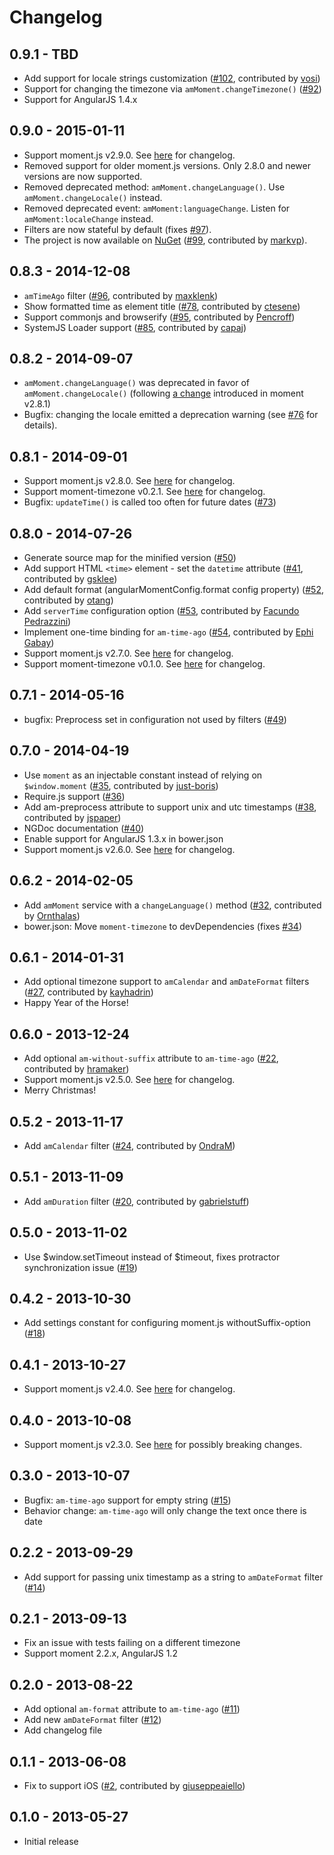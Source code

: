 # Changelog

## 0.9.1 - TBD
- Add support for locale strings customization ([#102](https://github.com/urish/angular-moment/pull/102), contributed by [vosi](https://github.com/vosi))
- Support for changing the timezone via `amMoment.changeTimezone()` ([#92](https://github.com/urish/angular-moment/issues/92))
- Support for AngularJS 1.4.x

## 0.9.0 - 2015-01-11
- Support moment.js v2.9.0. See [here](https://gist.github.com/ichernev/0c9a9b49951111a27ce7) for changelog.
- Removed support for older moment.js versions. Only 2.8.0 and newer versions are now supported.
- Removed deprecated method: `amMoment.changeLanguage()`. Use `amMoment.changeLocale()` instead.
- Removed deprecated event: `amMoment:languageChange`. Listen for `amMoment:localeChange` instead.
- Filters are now stateful by default (fixes [#97](https://github.com/urish/angular-moment/issues/97)).
- The project is now available on [NuGet](https://www.nuget.org/packages/angular-moment/) ([#99](https://github.com/urish/angular-moment/pull/99), contributed by [markvp](https://github.com/markvp)).

## 0.8.3 - 2014-12-08
- `amTimeAgo` filter ([#96](https://github.com/urish/angular-moment/pull/96), contributed by [maxklenk](https://github.com/maxklenk))
- Show formatted time as element title ([#78](https://github.com/urish/angular-moment/pull/78), contributed by [ctesene](https://github.com/ctesene))
- Support commonjs and browserify ([#95](https://github.com/urish/angular-moment/pull/95), contributed by [Pencroff](https://github.com/Pencroff))
- SystemJS Loader support ([#85](https://github.com/urish/angular-moment/pull/85), contributed by [capaj](https://github.com/capaj))

## 0.8.2 - 2014-09-07
- `amMoment.changeLanguage()` was deprecated in favor of `amMoment.changeLocale()` (following [a change](http://momentjs.com/docs/#/i18n/changing-locale/) introduced in moment v2.8.1)
- Bugfix: changing the locale emitted a deprecation warning (see [#76](https://github.com/urish/angular-moment/issues/76) for details).

## 0.8.1 - 2014-09-01
- Support moment.js v2.8.0. See [here](https://gist.github.com/ichernev/ac3899324a5fa6c8c9b4) for changelog.
- Support moment-timezone v0.2.1. See [here](https://github.com/moment/moment-timezone/blob/develop/changelog.md#021-2014-08-02) for changelog.
- Bugfix: `updateTime()` is called too often for future dates ([#73](https://github.com/urish/angular-moment/issues/73)) 

## 0.8.0 - 2014-07-26
- Generate source map for the minified version ([#50](https://github.com/urish/angular-moment/issues/50))
- Add support HTML `<time>` element - set the `datetime` attribute ([#41](https://github.com/urish/angular-moment/pull/41), contributed by [gsklee](https://github.com/gsklee))
- Add default format (angularMomentConfig.format config property) ([#52](https://github.com/urish/angular-moment/pull/52), contributed by [otang](https://github.com/otang))
- Add `serverTime` configuration option ([#53](https://github.com/urish/angular-moment/pull/53), contributed by [Facundo Pedrazzini](https://github.com/Facuu7))
- Implement one-time binding for `am-time-ago` ([#54](https://github.com/urish/angular-moment/pull/54), contributed by [Ephi Gabay](https://github.com/ephigabay))
- Support moment.js v2.7.0. See [here](https://gist.github.com/ichernev/b0a3d456d5a84c9901d7) for changelog.
- Support moment-timezone v0.1.0. See [here](https://github.com/moment/moment-timezone/blob/develop/changelog.md#010-2014-06-23) for changelog.

## 0.7.1 - 2014-05-16
- bugfix: Preprocess set in configuration not used by filters ([#49](https://github.com/urish/angular-moment/issues/49))

## 0.7.0 - 2014-04-19
- Use `moment` as an injectable constant instead of relying on `$window.moment` ([#35](https://github.com/urish/angular-moment/pull/35), contributed by [just-boris](https://github.com/just-boris))
- Require.js support ([#36](https://github.com/urish/angular-moment/issues/36))
- Add am-preprocess attribute to support unix and utc timestamps ([#38](https://github.com/urish/angular-moment/pull/38), contributed by [jspaper](https://github.com/jspaper))
- NGDoc documentation ([#40](https://github.com/urish/angular-moment/issues/40))
- Enable support for AngularJS 1.3.x in bower.json
- Support moment.js v2.6.0. See [here](https://gist.github.com/ichernev/10544682) for changelog.

## 0.6.2 - 2014-02-05
- Add `amMoment` service with a `changeLanguage()` method ([#32](https://github.com/urish/angular-moment/pull/32), contributed by [Ornthalas](https://github.com/Ornthalas))
- bower.json: Move `moment-timezone` to devDependencies (fixes [#34](https://github.com/urish/angular-moment/issues/34))

## 0.6.1 - 2014-01-31
- Add optional timezone support to `amCalendar` and `amDateFormat` filters ([#27](https://github.com/urish/angular-moment/pull/27), contributed by [kayhadrin](https://github.com/kayhadrin))
- Happy Year of the Horse!

## 0.6.0 - 2013-12-24

- Add optional `am-without-suffix` attribute to `am-time-ago` ([#22](https://github.com/urish/angular-moment/issues/22), contributed by [hramaker](https://github.com/hramaker))
- Support moment.js v2.5.0. See [here](https://gist.github.com/ichernev/8104451) for changelog.
- Merry Christmas!

## 0.5.2 - 2013-11-17

- Add `amCalendar` filter ([#24](https://github.com/urish/angular-moment/issues/24), contributed by [OndraM](https://github.com/OndraM))

## 0.5.1 - 2013-11-09

- Add `amDuration` filter ([#20](https://github.com/urish/angular-moment/issues/20), contributed by [gabrielstuff](https://github.com/gabrielstuff))

## 0.5.0 - 2013-11-02

- Use $window.setTimeout instead of $timeout, fixes protractor synchronization issue ([#19](https://github.com/urish/angular-moment/issues/19))

## 0.4.2 - 2013-10-30

- Add settings constant for configuring moment.js withoutSuffix-option ([#18](https://github.com/urish/angular-moment/pull/18))

## 0.4.1 - 2013-10-27

- Support moment.js v2.4.0. See [here](https://github.com/moment/moment/#240) for changelog.

## 0.4.0 - 2013-10-08

- Support moment.js v2.3.0. See [here](https://gist.github.com/ichernev/6864354) for possibly breaking changes.

## 0.3.0 - 2013-10-07

- Bugfix: `am-time-ago` support for empty string ([#15](https://github.com/urish/angular-moment/issues/15))
- Behavior change: `am-time-ago` will only change the text once there is date

## 0.2.2 - 2013-09-29

- Add support for passing unix timestamp as a string to `amDateFormat` filter ([#14](https://github.com/urish/angular-moment/issues/14))

## 0.2.1 - 2013-09-13

- Fix an issue with tests failing on a different timezone
- Support moment 2.2.x, AngularJS 1.2

## 0.2.0 - 2013-08-22

- Add optional `am-format` attribute to `am-time-ago` ([#11](https://github.com/urish/angular-moment/issues/11))
- Add new `amDateFormat` filter ([#12](https://github.com/urish/angular-moment/issues/12))
- Add changelog file

## 0.1.1 - 2013-06-08

- Fix to support iOS ([#2](https://github.com/urish/angular-moment/pull/2), contributed by [giuseppeaiello](https://github.com/giuseppeaiello))

## 0.1.0 - 2013-05-27

- Initial release
